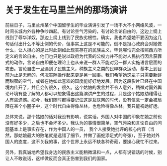# 关于发生在马里兰州的那场演讲

前些日子，马里兰州某个中国留学生的毕业演讲引发了一场不大不小网络风波，一时间长城内外各种争吵四起。有讨论空气污染的，有讨论言论自由的，这边上纲上线到了辱华洋奴，那边上纲上线到了民族劣根性。确实，我也希望她不要因为这几句话付出什么不等比例的代价，但事实上这是不可能的，倒不是担心政府会对她做什么，让人担心的是此时此刻如此现实存在的民族主义，毕竟哪怕完全按照西方所定义的言论自由，他们也只是说以政府为代表的公权力并不能对人民执行因言获罪式的动作，言论自由即便在理论上也从来说一群人不能对另一群人实施语言层面的攻击。言论自由一旦遇到了民族主义，种族主义之类的民粹群众运动，基本上到目前为止是无解的，何况实际操作起来更是另一回事。我们希望她这辈子只需要新鲜而甜蜜的空气，或者在她如此喜欢的国度能好好地发展。因为这段影片已经在中国境内传开了，并且会传很久，很久。这个姑娘的发言并不令人意外，稍微对国外舆论环境有些了解的人都可以想象得出这篇演讲产生的过程，只是这个姑娘幼稚得让人有些遗憾。如今，我们随时都得要记住这是互联网的时代，没有信息一定会被局限在某个小圈子中，这个时代自由得像丛林，也危险得像丛林。我只能祝她好运。

总体来说，那个姑娘的话对我没有影响，说实话，外国人对中国的印象在她之前也没有好多少，之后也不会坏多少。我认为的事情很简单，空气污染和言论自由的问题基本上是事实存在，作为中国人的一员， 我个人接受她批评的核心内容（当然，那姑娘最大的败笔就是选错了细节，并做了画蛇添足式的夸张），至于她对外国人的态度，这不关我的事，这个世界上永远不缺各种奇葩，要操心我忙不过来。

另外，我真诚地希望我身边的民族主义能稍微温和一点，人都有说错话的时候，别让人不敢说话，这样做反而会真正伤害到我们的国家。
